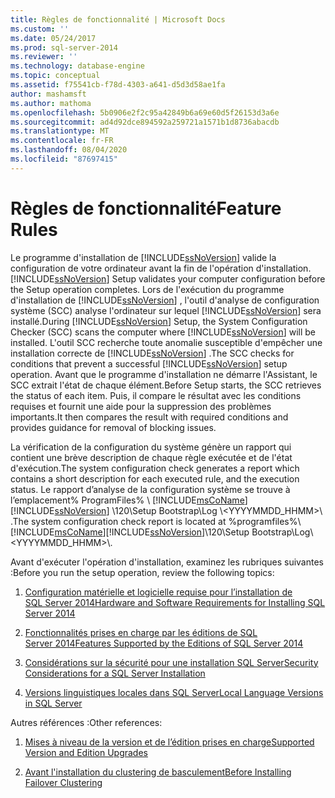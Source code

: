 ```yaml
---
title: Règles de fonctionnalité | Microsoft Docs
ms.custom: ''
ms.date: 05/24/2017
ms.prod: sql-server-2014
ms.reviewer: ''
ms.technology: database-engine
ms.topic: conceptual
ms.assetid: f75541cb-f78d-4303-a641-d5d3d58ae1fa
author: mashamsft
ms.author: mathoma
ms.openlocfilehash: 5b0906e2f2c95a42849b6a69e60d5f26153d3a6e
ms.sourcegitcommit: ad4d92dce894592a259721a1571b1d8736abacdb
ms.translationtype: MT
ms.contentlocale: fr-FR
ms.lasthandoff: 08/04/2020
ms.locfileid: "87697415"
---
```

# <a name="feature-rules"></a><span data-ttu-id="1eb2f-102">Règles de fonctionnalité</span><span class="sxs-lookup"><span data-stu-id="1eb2f-102">Feature Rules</span></span>
  <span data-ttu-id="1eb2f-103">Le programme d'installation de [!INCLUDE[ssNoVersion](../../includes/ssnoversion-md.md)] valide la configuration de votre ordinateur avant la fin de l'opération d'installation.</span><span class="sxs-lookup"><span data-stu-id="1eb2f-103">[!INCLUDE[ssNoVersion](../../includes/ssnoversion-md.md)] Setup validates your computer configuration before the Setup operation completes.</span></span> <span data-ttu-id="1eb2f-104">Lors de l'exécution du programme d'installation de [!INCLUDE[ssNoVersion](../../includes/ssnoversion-md.md)] , l'outil d'analyse de configuration système (SCC) analyse l'ordinateur sur lequel [!INCLUDE[ssNoVersion](../../includes/ssnoversion-md.md)] sera installé.</span><span class="sxs-lookup"><span data-stu-id="1eb2f-104">During [!INCLUDE[ssNoVersion](../../includes/ssnoversion-md.md)] Setup, the System Configuration Checker (SCC) scans the computer where [!INCLUDE[ssNoVersion](../../includes/ssnoversion-md.md)] will be installed.</span></span> <span data-ttu-id="1eb2f-105">L'outil SCC recherche toute anomalie susceptible d'empêcher une installation correcte de [!INCLUDE[ssNoVersion](../../includes/ssnoversion-md.md)] .</span><span class="sxs-lookup"><span data-stu-id="1eb2f-105">The SCC checks for conditions that prevent a successful [!INCLUDE[ssNoVersion](../../includes/ssnoversion-md.md)] setup operation.</span></span> <span data-ttu-id="1eb2f-106">Avant que le programme d'installation ne démarre l'Assistant, le SCC extrait l'état de chaque élément.</span><span class="sxs-lookup"><span data-stu-id="1eb2f-106">Before Setup starts, the SCC retrieves the status of each item.</span></span> <span data-ttu-id="1eb2f-107">Puis, il compare le résultat avec les conditions requises et fournit une aide pour la suppression des problèmes importants.</span><span class="sxs-lookup"><span data-stu-id="1eb2f-107">It then compares the result with required conditions and provides guidance for removal of blocking issues.</span></span>  
  
 <span data-ttu-id="1eb2f-108">La vérification de la configuration du système génère un rapport qui contient une brève description de chaque règle exécutée et de l'état d'exécution.</span><span class="sxs-lookup"><span data-stu-id="1eb2f-108">The system configuration check generates a report which contains a short description for each executed rule, and the execution status.</span></span> <span data-ttu-id="1eb2f-109">Le rapport d’analyse de la configuration système se trouve à l’emplacement% ProgramFiles% \\ [!INCLUDE[msCoName](../../includes/msconame-md.md)] [!INCLUDE[ssNoVersion](../../includes/ssnoversion-md.md)] \120\Setup Bootstrap\Log \\<YYYYMMDD_HHMM>\\ .</span><span class="sxs-lookup"><span data-stu-id="1eb2f-109">The system configuration check report is located at %programfiles%\\[!INCLUDE[msCoName](../../includes/msconame-md.md)][!INCLUDE[ssNoVersion](../../includes/ssnoversion-md.md)]\120\Setup Bootstrap\Log\\<YYYYMMDD_HHMM>\\.</span></span>  
  
 <span data-ttu-id="1eb2f-110">Avant d'exécuter l'opération d'installation, examinez les rubriques suivantes :</span><span class="sxs-lookup"><span data-stu-id="1eb2f-110">Before you run the setup operation, review the following topics:</span></span>  
  
1.  [<span data-ttu-id="1eb2f-111">Configuration matérielle et logicielle requise pour l’installation de SQL Server 2014</span><span class="sxs-lookup"><span data-stu-id="1eb2f-111">Hardware and Software Requirements for Installing SQL Server 2014</span></span>](hardware-and-software-requirements-for-installing-sql-server.md)  
  
2.  [<span data-ttu-id="1eb2f-112">Fonctionnalités prises en charge par les éditions de SQL Server 2014</span><span class="sxs-lookup"><span data-stu-id="1eb2f-112">Features Supported by the Editions of SQL Server 2014</span></span>](../../../2014/getting-started/features-supported-by-the-editions-of-sql-server-2014.md)  
  
3.  [<span data-ttu-id="1eb2f-113">Considérations sur la sécurité pour une installation SQL Server</span><span class="sxs-lookup"><span data-stu-id="1eb2f-113">Security Considerations for a SQL Server Installation</span></span>](../../../2014/sql-server/install/security-considerations-for-a-sql-server-installation.md)  
  
4.  [<span data-ttu-id="1eb2f-114">Versions linguistiques locales dans SQL Server</span><span class="sxs-lookup"><span data-stu-id="1eb2f-114">Local Language Versions in SQL Server</span></span>](../../../2014/sql-server/install/local-language-versions-in-sql-server.md)  
  
 <span data-ttu-id="1eb2f-115">Autres références :</span><span class="sxs-lookup"><span data-stu-id="1eb2f-115">Other references:</span></span>  
  
1.  [<span data-ttu-id="1eb2f-116">Mises à niveau de la version et de l’édition prises en charge</span><span class="sxs-lookup"><span data-stu-id="1eb2f-116">Supported Version and Edition Upgrades</span></span>](../../database-engine/install-windows/supported-version-and-edition-upgrades.md)  
  
2.  [<span data-ttu-id="1eb2f-117">Avant l'installation du clustering de basculement</span><span class="sxs-lookup"><span data-stu-id="1eb2f-117">Before Installing Failover Clustering</span></span>](../failover-clusters/install/before-installing-failover-clustering.md)  
  
  
